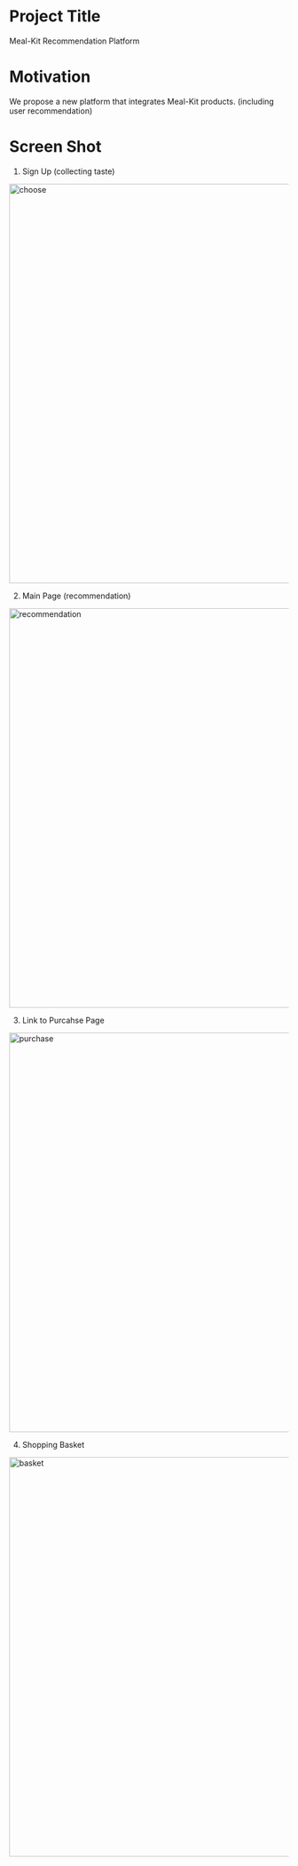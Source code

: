 Project Title
==============
Meal-Kit Recommendation Platform

Motivation
===============
We propose a new platform that integrates Meal-Kit products. (including user recommendation)

Screen Shot
=============
1. Sign Up (collecting taste)
<img width="720" alt="choose" src="https://user-images.githubusercontent.com/87460971/173214752-8d86e1b7-2fe8-4e12-b9ef-bde9ca7d7555.png">

2. Main Page (recommendation)
<img width="720" alt="recommendation" src="https://user-images.githubusercontent.com/87460971/173214920-fcf3cd8a-78ec-49e4-99ec-34943db14474.png">

3. Link to Purcahse Page
<img width="720" alt="purchase" src="https://user-images.githubusercontent.com/87460971/173214927-eac3fdf9-6de9-4121-bb0d-72b19f479023.png">

4. Shopping Basket
<img width="720" alt="basket" src="https://user-images.githubusercontent.com/87460971/173214940-93f40c0a-0725-4ffe-9aec-c28bd9b3bf35.png">

